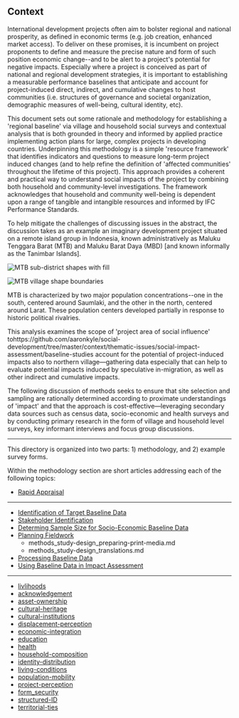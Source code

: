## Context

International development projects often aim to bolster regional and national prosperity, as defined in economic terms (e.g. job creation, enhanced market access).  To deliver on these promises, it is incumbent on project proponents to define and measure the precise nature and form of such position economic change--and to be alert to a project's potential for negative impacts. Especially where a project is conceived as part of national and regional development strategies, it is important to establishing a measurable performance baselines that anticipate and account for project-induced direct, indirect, and cumulative changes to host communities (i.e. structures of governance and societal organization, demographic measures of well-being,  cultural identity, etc).

This document sets out some rationale and methodology for establishing a 'regional baseline' via village and household social surveys and contextual analysis that is both grounded in theory and informed by applied practice implementing action plans for large, complex  projects in developing countries. Underpinning this methodology is a simple 'resource framework' that identifies indicators and questions to measure long-term project induced changes (and to help refine the definition of 'affected communities' throughout the lifetime of this project). This approach provides a coherent and practical way to understand social impacts of the project by combining both household and community-level investigations. The framework acknowledges that household and community well-being is dependent upon a range of tangible and intangible resources and informed by IFC Performance Standards.

To help mitigate the challenges of discussing issues in the abstract, the discussion takes as an example an imaginary development project situated on a remote island group in Indonesia, known administratively as Maluku Tenggara Barat (MTB) and Maluku Barat Daya (MBD) [and known informally as the Tanimbar Islands].

![MTB sub-district shapes with fill](https://s3.amazonaws.com/geospatial-analysis/map-app/source_material/mockups/MTB+sub-district+shapes+with+fill.jpg "MTB sub-district shapes with fill.jpg")

![MTB village shape boundaries](https://s3.amazonaws.com/geospatial-analysis/map-app/source_material/mockups/MTB+village+shape+boundaries.jpg "MTB village shape boundaries.jpg")

MTB is characterized by two major population concentrations--one in the south, centered around Saumlaki, and the other in the north, centered around Larat.  These population centers developed partially in response to historic political rivalries.

This analysis examines the scope of 'project area of social influence' tohttps://github.com/aaronkyle/social-development/tree/master/context/thematic-issues/social-impact-assessment/baseline-studies account for the potential of project-induced impacts also to northern village&mdash;gathering data especially that can help to evaluate potential impacts induced by speculative in-migration, as well as other indirect and cumulative impacts.

The following discussion of methods seeks to ensure that site selection and sampling are rationally determined according to proximate understandings of 'impact' and that the approach is cost-effective&mdash;leveraging secondary data sources such as census data, socio-economic and health surveys and by conducting primary research in the form of village and household level surveys, key informant interviews and focus group discussions.


---

This directory is organized into two parts: 1) methodology, and 2) example survey forms.

Within the methodology section are short articles addressing each of the following topics:

* [Rapid Appraisal](./methodology/methods_rapid-appraisal_defining-questionnaire.md)

---

* [Identification of Target Baseline Data](./methodology/methods_identifying-target-baseline-data.md)
* [Stakeholder Identification](methods_stakeholder-identification.md)
* [Determing Sample Size for Socio-Economic Baseline Data](./methodology/methods_representative-samples.md)
* [Planning Fieldwork](./methodology/methods_planning-fieldwork.md)
    - methods_study-design_preparing-print-media.md
    - methods_study-design_translations.md
* [Processing Baseline Data](./methodology/methods_data-processing.md)
* [Using Baseline Data in Impact Assessment](./methodology/methods_impact-analysis.md)


---

* [livlihoods](./survey-forms/survey-data_livlihoods.md)
* [acknowledgement](./survey-forms/survey-form_acknowledgement.md)
* [asset-ownership](./survey-forms/survey-form_asset-ownership.md)
* [cultural-heritage](./survey-forms/survey-form_cultural-heritage.md)
* [cultural-institutions](./survey-forms/survey-form_cultural-institutions.md)
* [displacement-perception](./survey-forms/survey-form_displacement-perception.md)
* [economic-integration](./survey-forms/survey-form_economic-integration.md)
* [education](./survey-forms/survey-form_education.md)
* [health](./survey-forms/survey-form_health.md)
* [household-composition](./survey-forms/survey-form_household-composition.md)
* [identity-distribution](./survey-forms/survey-form_identity-distribution.md)
* [living-conditions](./survey-forms/survey-form_living-conditions.md)
* [population-mobility](./survey-forms/survey-form_population-mobility.md)
* [project-perception](./survey-forms/survey-form_project-perception.md)
* [form_security](./survey-forms/survey-form_security.md)
* [structured-ID](./survey-forms/survey-form_structured-ID.md)
* [territorial-ties](./survey-forms/survey-form_territorial-ties.md)
